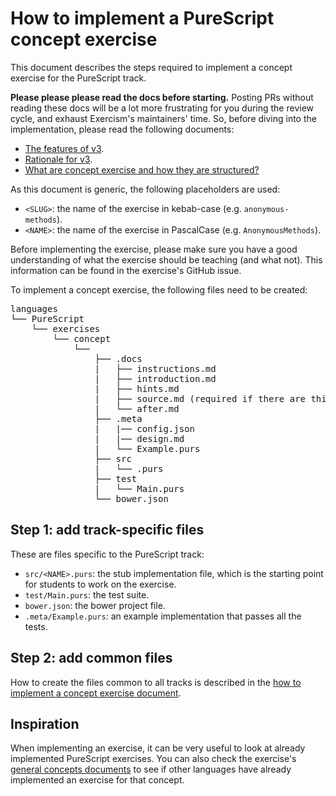 # How to implement a PureScript concept exercise

This document describes the steps required to implement a concept exercise for the PureScript track.

**Please please please read the docs before starting.** Posting PRs without reading these docs will be a lot more frustrating for you during the review cycle, and exhaust Exercism's maintainers' time. So, before diving into the implementation, please read the following documents:

- [The features of v3][docs-features-of-v3].
- [Rationale for v3][docs-rationale-for-v3].
- [What are concept exercise and how they are structured?][docs-concept-exercises]

As this document is generic, the following placeholders are used:

- `<SLUG>`: the name of the exercise in kebab-case (e.g. `anonymous-methods`).
- `<NAME>`: the name of the exercise in PascalCase (e.g. `AnonymousMethods`).

Before implementing the exercise, please make sure you have a good understanding of what the exercise should be teaching (and what not). This information can be found in the exercise's GitHub issue.

To implement a concept exercise, the following files need to be created:

<pre>
languages
└── PureScript
    └── exercises
        └── concept
            └── <SLUG>
                ├── .docs
                |   ├── instructions.md
                |   ├── introduction.md
                |   ├── hints.md
                |   ├── source.md (required if there are third-party sources)
                |   └── after.md
                ├── .meta
                |   |── config.json
                |   |── design.md
                |   └── Example.purs
                ├── src
                |   └── <NAME>.purs
                ├── test
                |   └── Main.purs
                └── bower.json
</pre>

## Step 1: add track-specific files

These are files specific to the PureScript track:

- `src/<NAME>.purs`: the stub implementation file, which is the starting point for students to work on the exercise.
- `test/Main.purs`: the test suite.
- `bower.json`: the bower project file.
- `.meta/Example.purs`: an example implementation that passes all the tests.

## Step 2: add common files

How to create the files common to all tracks is described in the [how to implement a concept exercise document][how-to-implement-a-concept-exercise].

## Inspiration

When implementing an exercise, it can be very useful to look at already implemented PureScript exercises. You can also check the exercise's [general concepts documents][reference] to see if other languages have already implemented an exercise for that concept.

[reference]: ../../../reference
[how-to-implement-a-concept-exercise]: ../../../docs/maintainers/generic-how-to-implement-a-concept-exercise.md
[docs-concept-exercises]: ../../../docs/concept-exercises.md
[docs-rationale-for-v3]: ../../../docs/rationale-for-v3.md
[docs-features-of-v3]: ../../../docs/features-of-v3.md

